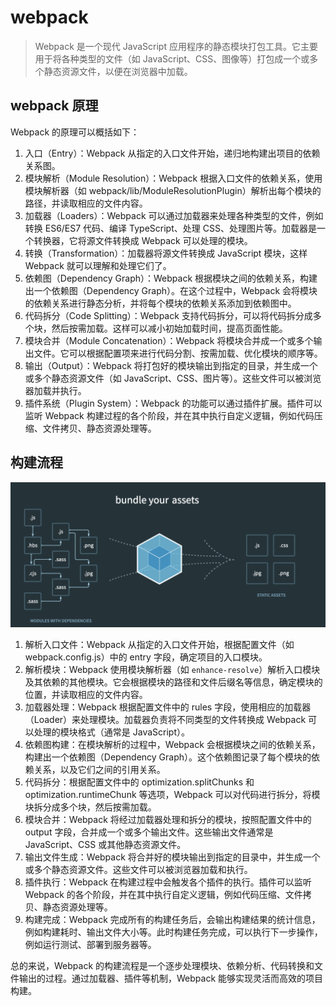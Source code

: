 # webpack

> Webpack 是一个现代 JavaScript 应用程序的静态模块打包工具。它主要用于将各种类型的文件（如 JavaScript、CSS、图像等）打包成一个或多个静态资源文件，以便在浏览器中加载。

## webpack 原理

Webpack 的原理可以概括如下：

1. 入口（Entry）：Webpack 从指定的入口文件开始，递归地构建出项目的依赖关系图。
2. 模块解析（Module Resolution）：Webpack 根据入口文件的依赖关系，使用模块解析器（如 webpack/lib/ModuleResolutionPlugin）解析出每个模块的路径，并读取相应的文件内容。
3. 加载器（Loaders）：Webpack 可以通过加载器来处理各种类型的文件，例如转换 ES6/ES7 代码、编译 TypeScript、处理 CSS、处理图片等。加载器是一个转换器，它将源文件转换成 Webpack 可以处理的模块。
4. 转换（Transformation）：加载器将源文件转换成 JavaScript 模块，这样 Webpack 就可以理解和处理它们了。
5. 依赖图（Dependency Graph）：Webpack 根据模块之间的依赖关系，构建出一个依赖图（Dependency Graph）。在这个过程中，Webpack 会将模块的依赖关系进行静态分析，并将每个模块的依赖关系添加到依赖图中。
6. 代码拆分（Code Splitting）：Webpack 支持代码拆分，可以将代码拆分成多个块，然后按需加载。这样可以减小初始加载时间，提高页面性能。
7. 模块合并（Module Concatenation）：Webpack 将模块合并成一个或多个输出文件。它可以根据配置项来进行代码分割、按需加载、优化模块的顺序等。
8. 输出（Output）：Webpack 将打包好的模块输出到指定的目录，并生成一个或多个静态资源文件（如 JavaScript、CSS、图片等）。这些文件可以被浏览器加载并执行。
9. 插件系统（Plugin System）：Webpack 的功能可以通过插件扩展。插件可以监听 Webpack 构建过程的各个阶段，并在其中执行自定义逻辑，例如代码压缩、文件拷贝、静态资源处理等。

## 构建流程

![Alt text](image.png)

1. 解析入口文件：Webpack 从指定的入口文件开始，根据配置文件（如 webpack.config.js）中的 entry 字段，确定项目的入口模块。
2. 解析模块：Webpack 使用模块解析器（如 `enhance-resolve`）解析入口模块及其依赖的其他模块。它会根据模块的路径和文件后缀名等信息，确定模块的位置，并读取相应的文件内容。
3. 加载器处理：Webpack 根据配置文件中的 rules 字段，使用相应的加载器（Loader）来处理模块。加载器负责将不同类型的文件转换成 Webpack 可以处理的模块格式（通常是 JavaScript）。
4. 依赖图构建：在模块解析的过程中，Webpack 会根据模块之间的依赖关系，构建出一个依赖图（Dependency Graph）。这个依赖图记录了每个模块的依赖关系，以及它们之间的引用关系。
5. 代码拆分：根据配置文件中的 optimization.splitChunks 和 optimization.runtimeChunk 等选项，Webpack 可以对代码进行拆分，将模块拆分成多个块，然后按需加载。
6. 模块合并：Webpack 将经过加载器处理和拆分的模块，按照配置文件中的 output 字段，合并成一个或多个输出文件。这些输出文件通常是 JavaScript、CSS 或其他静态资源文件。
7. 输出文件生成：Webpack 将合并好的模块输出到指定的目录中，并生成一个或多个静态资源文件。这些文件可以被浏览器加载和执行。
8. 插件执行：Webpack 在构建过程中会触发各个插件的执行。插件可以监听 Webpack 的各个阶段，并在其中执行自定义逻辑，例如代码压缩、文件拷贝、静态资源处理等。
9. 构建完成：Webpack 完成所有的构建任务后，会输出构建结果的统计信息，例如构建耗时、输出文件大小等。此时构建任务完成，可以执行下一步操作，例如运行测试、部署到服务器等。

总的来说，Webpack 的构建流程是一个逐步处理模块、依赖分析、代码转换和文件输出的过程。通过加载器、插件等机制，Webpack 能够实现灵活而高效的项目构建。
